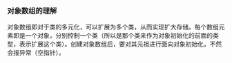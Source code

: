 ### 对象数组的理解

对象数组即对于类的多元化，可以扩展为多个类，从而实现扩大存储。每个数组元素即是一个对象，分别控制一个类（所以是那个类来作为对象初始化的前面的类型，表示扩展这个类）。创建对象数组后，要对其元祖进行面向对象初始化，不然会报异常（空指针）。